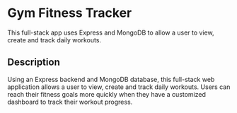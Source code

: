 <h1>Gym Fitness Tracker</h1>
<p>This full-stack app uses Express and MongoDB to allow a user to view, create and track daily workouts.</p>
<h2>Description</h2>
<p>Using an Express backend and MongoDB database, this full-stack web application allows a user to view, create and track daily workouts. Users can reach their fitness goals more quickly when they have a customized dashboard to track their workout progress.</p>

